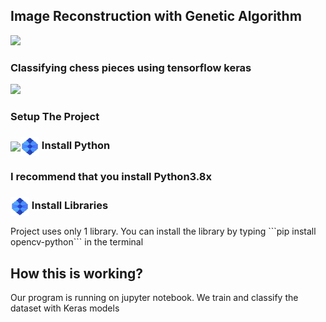 <h2> Image Reconstruction with Genetic Algorithm </h2>
<img src="https://avatars.githubusercontent.com/u/66366306?s=100&u=dc5e6f5b4a05d07958d9a867b803760aa2b1613e&v=4">
<h3> Classifying chess pieces using tensorflow keras </h3>
<img src="https://i.imgur.com/qHAcfhX.gif">
<h3> Setup The Project </h3>
<h3><img align="center" src="images/xe.gif" width="30"><img align="center" src="https://raw.githubusercontent.com/efecanxrd/efecanxrd/main/images/xe.gif" width="30"> Install Python <h3>
<p> I recommend that you install Python3.8x </p>
<h3><img align="center" src="https://raw.githubusercontent.com/efecanxrd/efecanxrd/main/images/xe.gif" width="30"> Install Libraries </h3>
<p> Project uses only 1 library. You can install the library by typing ```pip install opencv-python``` in the terminal </p>

<h2> How this is working? </h2>
Our program is running on jupyter notebook. We train and classify the dataset with Keras models

